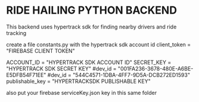 # RIDE HAILING PYTHON BACKEND
This backend uses hypertrack sdk for finding nearby drivers and ride tracking

create a file constants.py with the hypertrack sdk account id
client_token = "FIREBASE CLIENT TOKEN"

ACCOUNT_ID = "HYPERTRACK SDK ACCOUNT ID"
SECRET_KEY = "HYPERTRACK SDK SECRET KEY"
#dev_id = "001FA236-3678-480E-A6BE-E5DFB54F71EE"
#dev_id	=	"544C4571-1DBA-4FF7-9D5A-DCB272ED1593"
publishable_key = "HYPERTRACKSDK PUBLISHABLE KEY"

also put your firebase serviceKey.json key in this same folder
